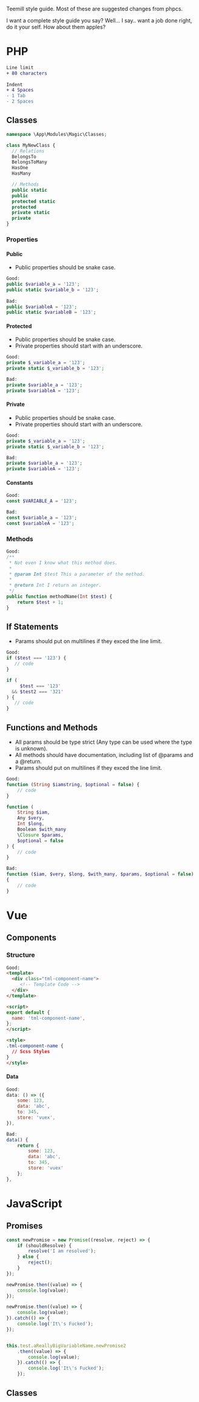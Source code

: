 Teemill style guide.
Most of these are suggested changes from phpcs.
 
I want a complete style guide you say? Well... I say.. want a job done right, do it your self.
How about them apples?

# PHP
```diff
Line limit
+ 80 characters
 
Indent
+ 4 Spaces
- 1 Tab
- 2 Spaces
```
 
## Classes
```php
namespace \App\Modules\Magic\Classes;

class MyNewClass {
  // Relations
  BelongsTo
  BelongsToMany
  HasOne
  HasMany

  // Methods
  public static
  public
  protected static
  protected
  private static
  private
}
```
 
### Properties
 
#### Public
- Public properties should be snake case.
```php
Good:
public $variable_a = '123';
public static $variable_b = '123';
 
Bad:
public $variableA = '123';
public static $variableB = '123';
```

#### Protected
- Public properties should be snake case.
- Private properties should start with an underscore.
```php
Good:
private $_variable_a = '123';
private static $_variable_b = '123';

Bad:
private $variable_a = '123';
private $variableA = '123';
```
 
#### Private
- Public properties should be snake case.
- Private properties should start with an underscore.
```php
Good:
private $_variable_a = '123';
private static $_variable_b = '123';

Bad:
private $variable_a = '123';
private $variableA = '123';
```
 
#### Constants
```php
Good:
const $VARIABLE_A = '123';

Bad:
const $variable_a = '123';
const $variableA = '123';
```

### Methods
```php
Good:
/**
 * Not even I know what this method does.
 *
 * @param Int $test This a parameter of the method.
 *
 * @return Int I return an integer.
 */
public function methodName(Int $test) {
    return $test + 1;
}
```

## If Statements
- Params should put on multilines if they exced the line limit.
```php
Good:
if ($test === '123') {
   // code
}

if (
     $test === '123'
  && $test2 === '321'
) {
   // code
}
```
 
## Functions and Methods
- All params should be type strict (Any type can be used where the type is unknown).
- All methods should have documentation, including list of @params and a @return.
- Params should put on multilines if they exced the line limit.
```php
Good:
function (String $iamstring, $optional = false) {
    // code
}

function (
    String $iam,
    Any $very,
    Int $long,
    Boolean $with_many
    \Closure $params,
    $optional = false
) {
    // code
}

Bad:
function ($iam, $very, $long, $with_many, $params, $optional = false)
{
    // code
}
```


# Vue
## Components
### Structure
```html
Good:
<template>
  <div class="tml-component-name">
     <!-- Template Code -->
  </div>
</template>

<script>
export default {
  name: 'tml-component-name',
};
</script>

<style>
.tml-component-name {
  // Scss Styles
}
</style>
```
#### Data
```javascript
Good:
data: () => ({
    some: 123,
    data: 'abc',
    to: 345,
    store: 'vuex',
}),

Bad:
data() {
    return {
        some: 123,
        data: 'abc',
        to: 345,
        store: 'vuex'
    };
},
```

# JavaScript
## Promises
```javascript
const newPromise = new Promise((resolve, reject) => {
    if (shouldResolve) {
        resolve('I am resolved');
    } else {
        reject();
    }
});

newPromise.then((value) => {
    console.log(value);
});

newPromise.then((value) => {
    console.log(value);
}).catch(() => {
    console.log('It\'s Fucked');
});


this.test.aReallyBigVariableName.newPromise2
    .then((value) => {
        console.log(value);
    }).catch(() => {
        console.log('It\'s Fucked');
    });
```

## Classes
